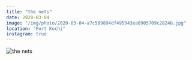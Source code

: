 ```yaml
---
title: "the nets"
date: 2020-03-04
image: "/img/photo/2020-03-04-a7c509894df495943ea0905709c2824b.jpg"
location: "Fort Kochi"
instagram: true
---
```


![the nets](/img/photo/2020-03-04-a7c509894df495943ea0905709c2824b.jpg)
